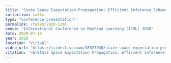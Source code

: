 ```yaml
---
title: "State Space Expectation Propagation: Efficient Inference Schemes for Temporal Gaussian Processes"
collection: talks
type: "Conference presentation"
permalink: /talks/2020-icml
venue: "International Conference on Machine Learning (ICML) 2020"
date: 2020-07-15
year: 2020
location: "Virtual"
video_url: "https://slideslive.com/38927936/state-space-expectation-propagation-efficient-inference-schemes-for-temporal-gaussian-processes"
citation: '<b>State Space Expectation Propagation: Efficient Inference Schemes for Temporal Gaussian Processes</b>.'
---
```

